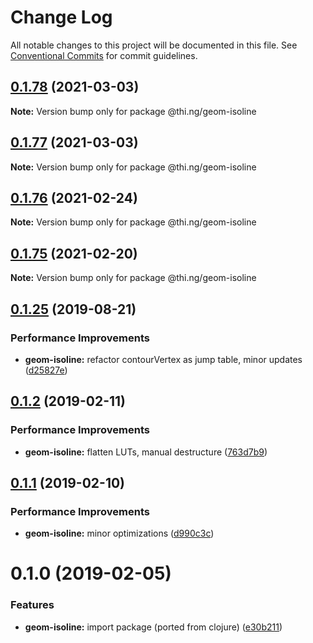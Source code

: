 # Change Log

All notable changes to this project will be documented in this file.
See [Conventional Commits](https://conventionalcommits.org) for commit guidelines.

## [0.1.78](https://github.com/thi-ng/umbrella/compare/@thi.ng/geom-isoline@0.1.77...@thi.ng/geom-isoline@0.1.78) (2021-03-03)

**Note:** Version bump only for package @thi.ng/geom-isoline





## [0.1.77](https://github.com/thi-ng/umbrella/compare/@thi.ng/geom-isoline@0.1.76...@thi.ng/geom-isoline@0.1.77) (2021-03-03)

**Note:** Version bump only for package @thi.ng/geom-isoline





## [0.1.76](https://github.com/thi-ng/umbrella/compare/@thi.ng/geom-isoline@0.1.75...@thi.ng/geom-isoline@0.1.76) (2021-02-24)

**Note:** Version bump only for package @thi.ng/geom-isoline





## [0.1.75](https://github.com/thi-ng/umbrella/compare/@thi.ng/geom-isoline@0.1.74...@thi.ng/geom-isoline@0.1.75) (2021-02-20)

**Note:** Version bump only for package @thi.ng/geom-isoline





## [0.1.25](https://github.com/thi-ng/umbrella/compare/@thi.ng/geom-isoline@0.1.24...@thi.ng/geom-isoline@0.1.25) (2019-08-21)

### Performance Improvements

* **geom-isoline:** refactor contourVertex as jump table, minor updates ([d25827e](https://github.com/thi-ng/umbrella/commit/d25827e))

## [0.1.2](https://github.com/thi-ng/umbrella/compare/@thi.ng/geom-isoline@0.1.1...@thi.ng/geom-isoline@0.1.2) (2019-02-11)

### Performance Improvements

* **geom-isoline:** flatten LUTs, manual destructure ([763d7b9](https://github.com/thi-ng/umbrella/commit/763d7b9))

## [0.1.1](https://github.com/thi-ng/umbrella/compare/@thi.ng/geom-isoline@0.1.0...@thi.ng/geom-isoline@0.1.1) (2019-02-10)

### Performance Improvements

* **geom-isoline:** minor optimizations ([d990c3c](https://github.com/thi-ng/umbrella/commit/d990c3c))

# 0.1.0 (2019-02-05)

### Features

* **geom-isoline:** import package (ported from clojure) ([e30b211](https://github.com/thi-ng/umbrella/commit/e30b211))
